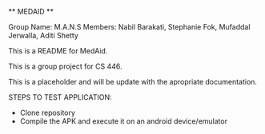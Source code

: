 ** MEDAID ** 

Group Name: M.A.N.S
Members: Nabil Barakati, Stephanie Fok, Mufaddal Jerwalla, Aditi Shetty

This is a README for MedAid. 

This is a group project for CS 446. 

This is a placeholder and will be update with the apropriate documentation. 

STEPS TO TEST APPLICATION:
- Clone repository
- Compile the APK and execute it on an android device/emulator 


